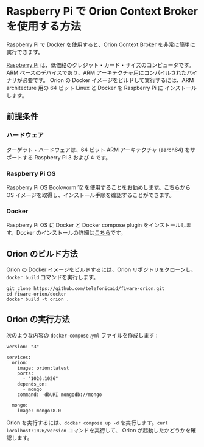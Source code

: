 # Raspberry Pi で Orion Context Broker を使用する方法

Raspberry Pi で Docker を使用すると、Orion Context Broker を非常に簡単に実行できます。

[Raspberry Pi](https://www.raspberrypi.org/) は、低価格のクレジット・カード・サイズのコンピュータです。
ARM ベースのデバイスであり、ARM アーキテクチャ用にコンパイルされたバイナリが必要です。 Orion の Docker
イメージをビルドして実行するには、ARM architecture 用の 64 ビット Linux と Docker を Raspberry Pi に
インストールします。

## 前提条件

### ハードウェア

ターゲット・ハードウェアは、64 ビット ARM アーキテクチャ (aarch64) をサポートする Raspberry Pi 3 および 4 です。

### Raspberry Pi OS

Raspberry Pi OS Bookworm 12 を使用することをお勧めします。[こちら](https://www.raspberrypi.com/software/)から
OS イメージを取得し、インストール手順を確認することができます。

### Docker

Raspberry Pi OS に Docker と Docker compose plugin をインストールします。Docker
のインストールの詳細は[こちら](https://docs.docker.com/engine/install/raspberry-pi-os/)です。

## Orion のビルド方法

Orion の Docker イメージをビルドするには、Orion リポジトリをクローンし、`docker build` コマンドを実行します。

```
git clone https://github.com/telefonicaid/fiware-orion.git
cd fiware-orion/docker
docker build -t orion .
```

## Orion の実行方法

次のような内容の `docker-compose.yml` ファイルを作成します :

```
version: "3"

services:
  orion:
    image: orion:latest
    ports:
      - "1026:1026"
    depends_on:
      - mongo
    command: -dbURI mongodb://mongo

  mongo:
    image: mongo:8.0
```

Orion を実行するには、`docker compose up -d` を実行します。`curl localhost:1026/version` コマンドを実行して、
Orion が起動したかどうかを確認します。
